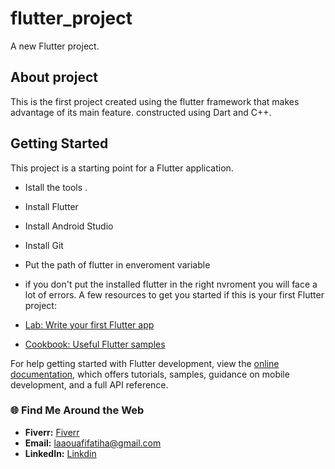 # flutter_project

A new Flutter project.
## About project 
This is the first project created using the flutter framework that makes advantage of its main feature. constructed using Dart and C++. 

## Getting Started
This project is a starting point for a Flutter application.
- Istall the tools .
- Install Flutter
- Install Android Studio
- Install Git
- Put the path of flutter in enveroment variable 
- if you don't put the installed flutter in the right nvroment you will face a lot of errors.
A few resources to get you started if this is your first Flutter project:

- [Lab: Write your first Flutter app](https://docs.flutter.dev/get-started/codelab)
- [Cookbook: Useful Flutter samples](https://docs.flutter.dev/cookbook)

For help getting started with Flutter development, view the
[online documentation](https://docs.flutter.dev/), which offers tutorials,
samples, guidance on mobile development, and a full API reference.

### 🌐 Find Me Around the Web
- **Fiverr:** <a href="https://fr.fiverr.com/fatiha_laa?up_rollout=true"> Fiverr</a>
- **Email:** <a href="laaouafifatiha@gmail.com"> laaouafifatiha@gmail.com </a>
- **LinkedIn:** <a href="https://www.linkedin.com/in/fatiha-laaouafi-4227252ba/"> Linkdin </a>

